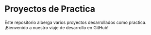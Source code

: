 # Proyectos de Practica

Este repositorio alberga varios proyectos desarrollados como practica. ¡Bienvenido a nuestro viaje de desarrollo en GitHub!
